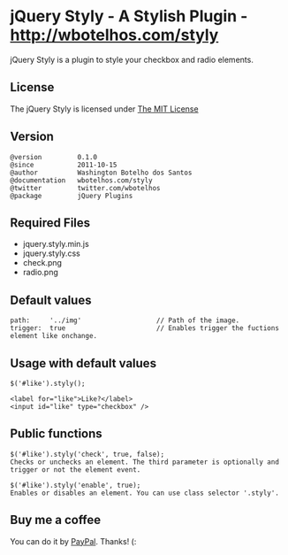 # jQuery Styly - A Stylish Plugin - http://wbotelhos.com/styly

jQuery Styly is a plugin to style your checkbox and radio elements.

## License

The jQuery Styly is licensed under [The MIT License](http://www.opensource.org/licenses/mit-license.php)

## Version

	@version         0.1.0
	@since           2011-10-15
	@author          Washington Botelho dos Santos
	@documentation   wbotelhos.com/styly
	@twitter         twitter.com/wbotelhos
	@package         jQuery Plugins

## Required Files

+ jquery.styly.min.js
+ jquery.styly.css
+ check.png
+ radio.png

## Default values

	path:     '../img'                   // Path of the image.
	trigger:  true                       // Enables trigger the fuctions element like onchange.

## Usage with default values

	$('#like').styly();

	<label for="like">Like?</label>
	<input id="like" type="checkbox" />

## Public functions

	$('#like').styly('check', true, false);
	Checks or unchecks an element. The third parameter is optionally and trigger or not the element event.

	$('#like').styly('enable', true);
	Enables or disables an element. You can use class selector '.styly'.

## Buy me a coffee

You can do it by [PayPal](https://www.paypal.com/cgi-bin/webscr?cmd=_donations&business=X8HEP2878NDEG&item_name=jQuery%20Styly). Thanks! (: